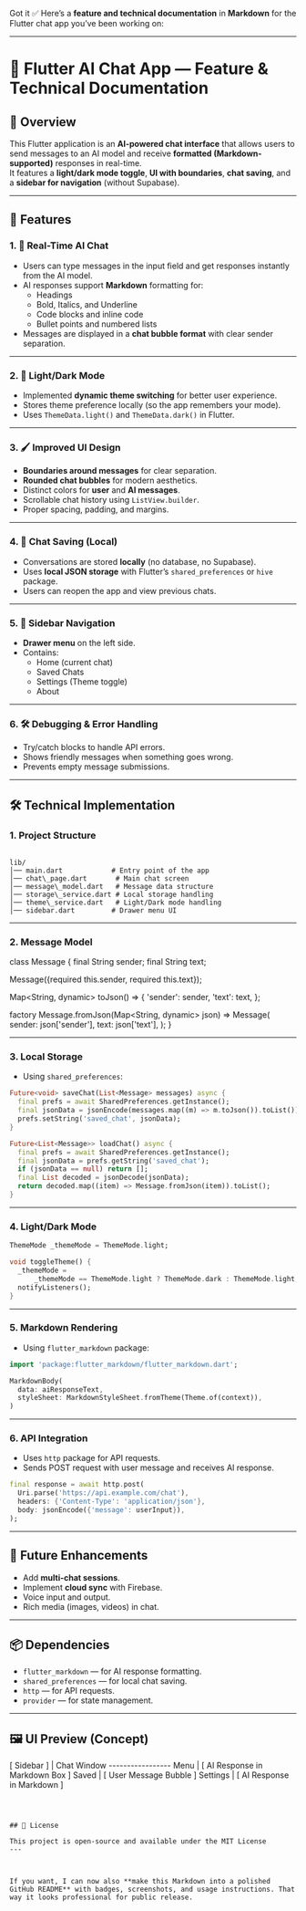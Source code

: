 Got it ✅
Here’s a **feature and technical documentation** in **Markdown** for the Flutter chat app you’ve been working on:

---


# 📱 Flutter AI Chat App — Feature & Technical Documentation

## 📖 Overview
This Flutter application is an **AI-powered chat interface** that allows users to send messages to an AI model and receive **formatted (Markdown-supported)** responses in real-time.  
It features a **light/dark mode toggle**, **UI with boundaries**, **chat saving**, and a **sidebar for navigation** (without Supabase).

---

## 🚀 Features

### 1. 💬 Real-Time AI Chat
- Users can type messages in the input field and get responses instantly from the AI model.
- AI responses support **Markdown** formatting for:
  - Headings
  - Bold, Italics, and Underline
  - Code blocks and inline code
  - Bullet points and numbered lists
- Messages are displayed in a **chat bubble format** with clear sender separation.

---

### 2. 🎨 Light/Dark Mode
- Implemented **dynamic theme switching** for better user experience.
- Stores theme preference locally (so the app remembers your mode).
- Uses `ThemeData.light()` and `ThemeData.dark()` in Flutter.

---

### 3. 🖌 Improved UI Design
- **Boundaries around messages** for clear separation.
- **Rounded chat bubbles** for modern aesthetics.
- Distinct colors for **user** and **AI messages**.
- Scrollable chat history using `ListView.builder`.
- Proper spacing, padding, and margins.

---

### 4. 📂 Chat Saving (Local)
- Conversations are stored **locally** (no database, no Supabase).
- Uses **local JSON storage** with Flutter’s `shared_preferences` or `hive` package.
- Users can reopen the app and view previous chats.

---

### 5. 📑 Sidebar Navigation
- **Drawer menu** on the left side.
- Contains:
  - Home (current chat)
  - Saved Chats
  - Settings (Theme toggle)
  - About

---

### 6. 🛠 Debugging & Error Handling
- Try/catch blocks to handle API errors.
- Shows friendly messages when something goes wrong.
- Prevents empty message submissions.

---

## 🛠 Technical Implementation

### **1. Project Structure**
```

lib/
│── main.dart            # Entry point of the app
│── chat\_page.dart       # Main chat screen
│── message\_model.dart   # Message data structure
│── storage\_service.dart # Local storage handling
│── theme\_service.dart   # Light/Dark mode handling
│── sidebar.dart         # Drawer menu UI

````

---

### **2. Message Model**

class Message {
  final String sender;
  final String text;

  Message({required this.sender, required this.text});

  Map<String, dynamic> toJson() => {
    'sender': sender,
    'text': text,
  };

  factory Message.fromJson(Map<String, dynamic> json) => Message(
    sender: json['sender'],
    text: json['text'],
  );
}


---

### **3. Local Storage**

* Using `shared_preferences`:

```dart
Future<void> saveChat(List<Message> messages) async {
  final prefs = await SharedPreferences.getInstance();
  final jsonData = jsonEncode(messages.map((m) => m.toJson()).toList());
  prefs.setString('saved_chat', jsonData);
}

Future<List<Message>> loadChat() async {
  final prefs = await SharedPreferences.getInstance();
  final jsonData = prefs.getString('saved_chat');
  if (jsonData == null) return [];
  final List decoded = jsonDecode(jsonData);
  return decoded.map((item) => Message.fromJson(item)).toList();
}
```

---

### **4. Light/Dark Mode**

```dart
ThemeMode _themeMode = ThemeMode.light;

void toggleTheme() {
  _themeMode =
      _themeMode == ThemeMode.light ? ThemeMode.dark : ThemeMode.light;
  notifyListeners();
}
```

---

### **5. Markdown Rendering**

* Using `flutter_markdown` package:

```dart
import 'package:flutter_markdown/flutter_markdown.dart';

MarkdownBody(
  data: aiResponseText,
  styleSheet: MarkdownStyleSheet.fromTheme(Theme.of(context)),
)
```

---

### **6. API Integration**

* Uses `http` package for API requests.
* Sends POST request with user message and receives AI response.

```dart
final response = await http.post(
  Uri.parse('https://api.example.com/chat'),
  headers: {'Content-Type': 'application/json'},
  body: jsonEncode({'message': userInput}),
);
```

---

## 📌 Future Enhancements

* Add **multi-chat sessions**.
* Implement **cloud sync** with Firebase.
* Voice input and output.
* Rich media (images, videos) in chat.

---

## 📦 Dependencies

* `flutter_markdown` — for AI response formatting.
* `shared_preferences` — for local chat saving.
* `http` — for API requests.
* `provider` — for state management.

---

## 🖼 UI Preview (Concept)


[ Sidebar ]  |  Chat Window
             -----------------
  Menu       |  [ AI Response in Markdown Box ]
  Saved      |  [ User Message Bubble       ]
  Settings   |  [ AI Response in Markdown   ]
```



## 📜 License

This project is open-source and available under the MIT License
---



If you want, I can now also **make this Markdown into a polished GitHub README** with badges, screenshots, and usage instructions. That way it looks professional for public release.

